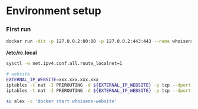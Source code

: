 # Environment setup


### First run

```bash
docker run -dit -p 127.0.0.2:80:80 -p 127.0.0.2:443:443 --name whoisens-website whoisens-website
```


**/etc/rc.local**

```bash
sysctl -w net.ipv4.conf.all.route_localnet=1

# website
EXTERNAL_IP_WEBSITE=xxx.xxx.xxx.xxx
iptables -t nat -I PREROUTING -d ${EXTERNAL_IP_WEBSITE} -p tcp --dport 80 -j DNAT --to 127.0.0.2:80
iptables -t nat -I PREROUTING -d ${EXTERNAL_IP_WEBSITE} -p tcp --dport 443 -j DNAT --to 127.0.0.2:443

su alex -c 'docker start whoisens-website'
```
